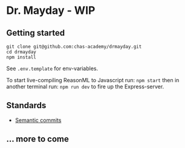 # Dr. Mayday - WIP

## Getting started

```
git clone git@github.com:chas-academy/drmayday.git
cd drmayday
npm install
```

See `.env.template` for env-variables.

To start live-compiling ReasonML to Javascript run:
`npm start`
then in another terminal run:
`npm run dev`
to fire up the Express-server.

## Standards

- [Semantic commits](https://gist.github.com/lessp/7af7ca9e3a2f3508755dcddfcbc1f15d)

## ... more to come
